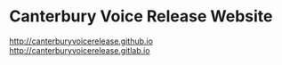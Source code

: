 # Canterbury Voice Release Website
http://canterburyvoicerelease.github.io
http://canterburyvoicerelease.gitlab.io
